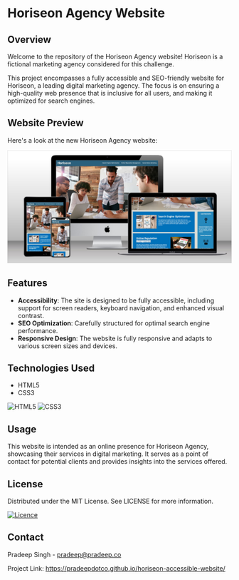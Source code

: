 # Horiseon Agency Website

## Overview
Welcome to the repository of the Horiseon Agency website! Horiseon is a fictional marketing agency considered for this challenge. 

This project encompasses a fully accessible and SEO-friendly website for Horiseon, a leading digital marketing agency. The focus is on ensuring a high-quality web presence that is inclusive for all users, and making it optimized for search engines.

## Website Preview

Here's a look at the new Horiseon Agency website:

![Horiseon Agency Website Preview](assets/images/horiseon-agency-website-screenshot.jpg)

## Features
- **Accessibility**: The site is designed to be fully accessible, including support for screen readers, keyboard navigation, and enhanced visual contrast.
- **SEO Optimization**: Carefully structured for optimal search engine performance.
- **Responsive Design**: The website is fully responsive and adapts to various screen sizes and devices.

## Technologies Used
- HTML5
- CSS3


![HTML5](https://img.shields.io/badge/html5-%23E34F26.svg?style=for-the-badge&logo=html5&logoColor=white) ![CSS3](https://img.shields.io/badge/css3-%231572B6.svg?style=for-the-badge&logo=css3&logoColor=white)

## Usage

This website is intended as an online presence for Horiseon Agency, showcasing their services in digital marketing. It serves as a point of contact for potential clients and provides insights into the services offered.

## License

Distributed under the MIT License. See LICENSE for more information.

[![Licence](https://img.shields.io/github/license/Ileriayo/markdown-badges?style=for-the-badge)](./LICENSE)


## Contact

Pradeep Singh - pradeep@pradeep.co

Project Link: https://pradeepdotco.github.io/horiseon-accessible-website/